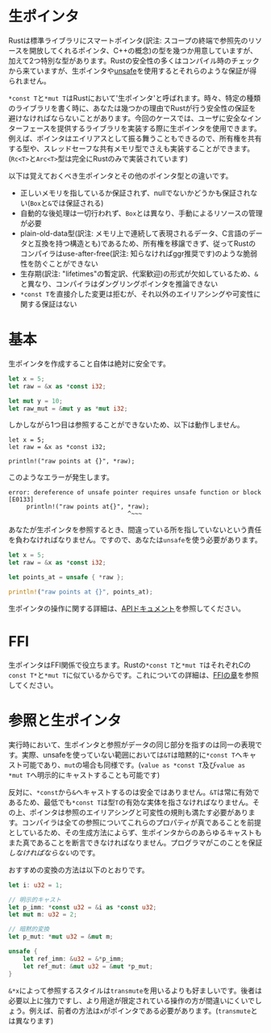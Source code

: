 # 生ポインタ

Rustは標準ライブラリにスマートポインタ(訳注: スコープの終端で参照先のリソースを開放してくれるポインタ、C++の概念)の型を幾つか用意していますが、加えて2つ特別な型があります。Rustの安全性の多くはコンパイル時のチェックから来ていますが、生ポインタや[unsafe](https://doc.rust-lang.org/stable/book/unsafe.html)を使用するとそれらのような保証が得られません。

`*const T`と`*mut T`はRustにおいて'生ポインタ'と呼ばれます。時々、特定の種類のライブラリを書く時に、あなたは幾つかの理由でRustが行う安全性の保証を避けなければならないことがあります。今回のケースでは、ユーザに安全なインターフェースを提供するライブラリを実装する際に生ポインタを使用できます。例えば、ポインタはエイリアスとして振る舞うこともできるので、所有権を共有する型や、スレッドセーフな共有メモリ型でさえも実装することができます。(`Rc<T>`と`Arc<T>`型は完全にRustのみで実装されています)


以下は覚えておくべき生ポインタとその他のポインタ型との違いです。

- 正しいメモリを指しているか保証されず、nullでないかどうかも保証されない(`Box`と`&`では保証される)
- 自動的な後処理は一切行われず、`Box`とは異なり、手動によるリソースの管理が必要
- plain-old-data型(訳注: メモリ上で連続して表現されるデータ、C言語のデータと互換を持つ構造とも)であるため、所有権を移譲できず、従ってRustのコンパイラはuse-after-free(訳注: 知らなければggr推奨です)のような脆弱性を防ぐことができない
- 生存期(訳注: "lifetimes"の暫定訳、代案歓迎)の形式が欠如しているため、`&`と異なり、コンパイラはダングリングポインタを推論できない
- `*const T`を直接介した変更は拒むが、それ以外のエイリアシングや可変性に関する保証はない

# 基本

生ポインタを作成すること自体は絶対に安全です。

```rust
let x = 5;
let raw = &x as *const i32;

let mut y = 10;
let raw_mut = &mut y as *mut i32;
```

しかしながら1つ目は参照することができないため、以下は動作しません。

```rust,ignore
let x = 5;
let raw = &x as *const i32;

println!("raw points at {}", *raw);
```

このようなエラーが発生します。

```text
error: dereference of unsafe pointer requires unsafe function or block [E0133]
     println!("raw points at{}", *raw);
                                 ^~~~
```

あなたが生ポインタを参照するとき、間違っている所を指していないという責任を負わなければなりません。ですので、あなたは`unsafe`を使う必要があります。

```rust
let x = 5;
let raw = &x as *const i32;

let points_at = unsafe { *raw };

println!("raw points at {}", points_at);
```
生ポインタの操作に関する詳細は、[APIドキュメント](https://doc.rust-lang.org/stable/std/primitive.pointer.html)を参照してください。

# FFI

生ポインタはFFI関係で役立ちます。Rustの`*const T`と`*mut T`はそれぞれCの`const T*`と`*mut T`に似ているからです。これについての詳細は、[FFIの章](https://doc.rust-lang.org/stable/book/ffi.html)を参照してください。

# 参照と生ポインタ

実行時において、生ポインタと参照がデータの同じ部分を指すのは同一の表現です。実際、unsafeを使っていない範囲においては`&T`は暗黙的に`*const T`へキャスト可能であり、`mut`の場合も同様です。(`value as *const T`及び`value as *mut T`へ明示的にキャストすることも可能です)

反対に、`*const`から`&`へキャストするのは安全ではありません。`&T`は常に有効であるため、最低でも`*const T`は型`T`の有効な実体を指さなければなりません。その上、ポインタは参照のエイリアシングと可変性の規則も満たす必要があります。コンパイラは全ての参照についてこれらのプロパティが真であることを前提としているため、その生成方法によらず、生ポインタからのあらゆるキャストもまた真であることを断言できなければなりません。プログラマがこのことを保証*しなければならない*のです。

おすすめの変換の方法は以下のとおりです。

```rust
let i: u32 = 1;

// 明示的キャスト
let p_imm: *const u32 = &i as *const u32;
let mut m: u32 = 2;

// 暗黙的変換
let p_mut: *mut u32 = &mut m;

unsafe {
    let ref_imm: &u32 = &*p_imm;
    let ref_mut: &mut u32 = &mut *p_mut;
}
```
`&*x`によって参照するスタイルは`transmute`を用いるよりも好ましいです。後者は必要以上に強力ですし、より用途が限定されている操作の方が間違いにくいでしょう。例えば、前者の方法は`x`がポインタである必要があります。(`transmute`とは異なります)
